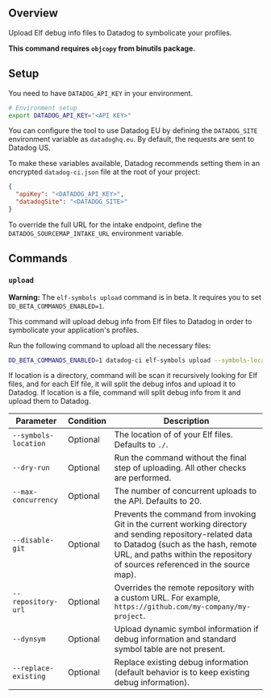 ## Overview

Upload Elf debug info files to Datadog to symbolicate your profiles.

**This command requires `objcopy` from binutils package.**

## Setup

You need to have `DATADOG_API_KEY` in your environment.

```bash
# Environment setup
export DATADOG_API_KEY="<API KEY>"
```

You can configure the tool to use Datadog EU by defining the `DATADOG_SITE` environment variable as `datadoghq.eu`. By default, the requests are sent to Datadog US.

To make these variables available, Datadog recommends setting them in an encrypted `datadog-ci.json` file at the root of your project:

```json
{
  "apiKey": "<DATADOG_API_KEY>",
  "datadogSite": "<DATADOG_SITE>"
}
```

To override the full URL for the intake endpoint, define the `DATADOG_SOURCEMAP_INTAKE_URL` environment variable.

## Commands

### `upload`

**Warning:** The `elf-symbols upload` command is in beta. It requires you to set `DD_BETA_COMMANDS_ENABLED=1`.

This command will upload debug info from Elf files to Datadog in order to symbolicate your application's profiles.

Run the following command to upload all the necessary files:

```bash
DD_BETA_COMMANDS_ENABLED=1 datadog-ci elf-symbols upload --symbols-location ~/your/build/bin/
```

If location is a directory, command will be scan it recursively looking for Elf files, and for each Elf file, it will split the debug infos and upload it to Datadog.
If location is a file, command will split debug info from it and upload them to Datadog.

| Parameter | Condition | Description |
|-----------|-----------|-------------|
| `--symbols-location`  | Optional  | The location of of your Elf files.  Defaults to `./`. |
| `--dry-run` | Optional | Run the command without the final step of uploading. All other checks are performed. |
| `--max-concurrency` | Optional | The number of concurrent uploads to the API. Defaults to 20. |
| `--disable-git`    | Optional | Prevents the command from invoking Git in the current working directory and sending repository-related data to Datadog (such as the hash, remote URL, and paths within the repository of sources referenced in the source map). |
| `--repository-url` | Optional | Overrides the remote repository with a custom URL. For example, `https://github.com/my-company/my-project`. |
| `--dynsym` | Optional | Upload dynamic symbol information if debug information and standard symbol table are not present. |
| `--replace-existing` | Optional | Replace existing debug information (default behavior is to keep existing debug information). |

